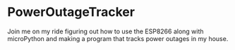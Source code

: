 # PowerOutageTracker
Join me on my ride figuring out how to use the ESP8266 along with microPython and making a program that tracks power outages in my house. 
